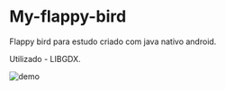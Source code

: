 # My-flappy-bird
Flappy bird para estudo criado com java nativo android.

Utilizado - LIBGDX.

![demo](http://i.giphy.com/xUA7bcyQoZe3oDFW4U.gif)
